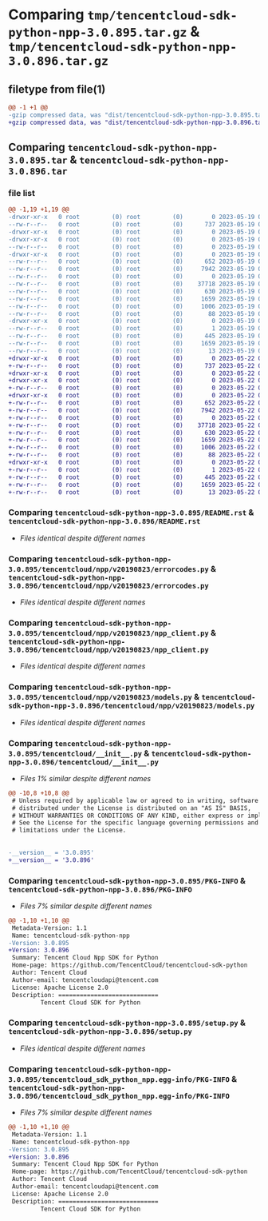 # Comparing `tmp/tencentcloud-sdk-python-npp-3.0.895.tar.gz` & `tmp/tencentcloud-sdk-python-npp-3.0.896.tar.gz`

## filetype from file(1)

```diff
@@ -1 +1 @@
-gzip compressed data, was "dist/tencentcloud-sdk-python-npp-3.0.895.tar", last modified: Fri May 19 02:56:23 2023, max compression
+gzip compressed data, was "dist/tencentcloud-sdk-python-npp-3.0.896.tar", last modified: Mon May 22 00:28:38 2023, max compression
```

## Comparing `tencentcloud-sdk-python-npp-3.0.895.tar` & `tencentcloud-sdk-python-npp-3.0.896.tar`

### file list

```diff
@@ -1,19 +1,19 @@
-drwxr-xr-x   0 root         (0) root         (0)        0 2023-05-19 02:56:23.000000 tencentcloud-sdk-python-npp-3.0.895/
--rw-r--r--   0 root         (0) root         (0)      737 2023-05-19 02:56:23.000000 tencentcloud-sdk-python-npp-3.0.895/README.rst
-drwxr-xr-x   0 root         (0) root         (0)        0 2023-05-19 02:56:23.000000 tencentcloud-sdk-python-npp-3.0.895/tencentcloud/
-drwxr-xr-x   0 root         (0) root         (0)        0 2023-05-19 02:56:23.000000 tencentcloud-sdk-python-npp-3.0.895/tencentcloud/npp/
--rw-r--r--   0 root         (0) root         (0)        0 2023-05-19 02:56:23.000000 tencentcloud-sdk-python-npp-3.0.895/tencentcloud/npp/__init__.py
-drwxr-xr-x   0 root         (0) root         (0)        0 2023-05-19 02:56:23.000000 tencentcloud-sdk-python-npp-3.0.895/tencentcloud/npp/v20190823/
--rw-r--r--   0 root         (0) root         (0)      652 2023-05-19 02:56:23.000000 tencentcloud-sdk-python-npp-3.0.895/tencentcloud/npp/v20190823/errorcodes.py
--rw-r--r--   0 root         (0) root         (0)     7942 2023-05-19 02:56:23.000000 tencentcloud-sdk-python-npp-3.0.895/tencentcloud/npp/v20190823/npp_client.py
--rw-r--r--   0 root         (0) root         (0)        0 2023-05-19 02:56:23.000000 tencentcloud-sdk-python-npp-3.0.895/tencentcloud/npp/v20190823/__init__.py
--rw-r--r--   0 root         (0) root         (0)    37718 2023-05-19 02:56:23.000000 tencentcloud-sdk-python-npp-3.0.895/tencentcloud/npp/v20190823/models.py
--rw-r--r--   0 root         (0) root         (0)      630 2023-05-19 02:56:23.000000 tencentcloud-sdk-python-npp-3.0.895/tencentcloud/__init__.py
--rw-r--r--   0 root         (0) root         (0)     1659 2023-05-19 02:56:23.000000 tencentcloud-sdk-python-npp-3.0.895/PKG-INFO
--rw-r--r--   0 root         (0) root         (0)     1006 2023-05-19 02:56:23.000000 tencentcloud-sdk-python-npp-3.0.895/setup.py
--rw-r--r--   0 root         (0) root         (0)       88 2023-05-19 02:56:23.000000 tencentcloud-sdk-python-npp-3.0.895/setup.cfg
-drwxr-xr-x   0 root         (0) root         (0)        0 2023-05-19 02:56:23.000000 tencentcloud-sdk-python-npp-3.0.895/tencentcloud_sdk_python_npp.egg-info/
--rw-r--r--   0 root         (0) root         (0)        1 2023-05-19 02:56:23.000000 tencentcloud-sdk-python-npp-3.0.895/tencentcloud_sdk_python_npp.egg-info/dependency_links.txt
--rw-r--r--   0 root         (0) root         (0)      445 2023-05-19 02:56:23.000000 tencentcloud-sdk-python-npp-3.0.895/tencentcloud_sdk_python_npp.egg-info/SOURCES.txt
--rw-r--r--   0 root         (0) root         (0)     1659 2023-05-19 02:56:23.000000 tencentcloud-sdk-python-npp-3.0.895/tencentcloud_sdk_python_npp.egg-info/PKG-INFO
--rw-r--r--   0 root         (0) root         (0)       13 2023-05-19 02:56:23.000000 tencentcloud-sdk-python-npp-3.0.895/tencentcloud_sdk_python_npp.egg-info/top_level.txt
+drwxr-xr-x   0 root         (0) root         (0)        0 2023-05-22 00:28:38.000000 tencentcloud-sdk-python-npp-3.0.896/
+-rw-r--r--   0 root         (0) root         (0)      737 2023-05-22 00:28:38.000000 tencentcloud-sdk-python-npp-3.0.896/README.rst
+drwxr-xr-x   0 root         (0) root         (0)        0 2023-05-22 00:28:38.000000 tencentcloud-sdk-python-npp-3.0.896/tencentcloud/
+drwxr-xr-x   0 root         (0) root         (0)        0 2023-05-22 00:28:38.000000 tencentcloud-sdk-python-npp-3.0.896/tencentcloud/npp/
+-rw-r--r--   0 root         (0) root         (0)        0 2023-05-22 00:28:38.000000 tencentcloud-sdk-python-npp-3.0.896/tencentcloud/npp/__init__.py
+drwxr-xr-x   0 root         (0) root         (0)        0 2023-05-22 00:28:38.000000 tencentcloud-sdk-python-npp-3.0.896/tencentcloud/npp/v20190823/
+-rw-r--r--   0 root         (0) root         (0)      652 2023-05-22 00:28:38.000000 tencentcloud-sdk-python-npp-3.0.896/tencentcloud/npp/v20190823/errorcodes.py
+-rw-r--r--   0 root         (0) root         (0)     7942 2023-05-22 00:28:38.000000 tencentcloud-sdk-python-npp-3.0.896/tencentcloud/npp/v20190823/npp_client.py
+-rw-r--r--   0 root         (0) root         (0)        0 2023-05-22 00:28:38.000000 tencentcloud-sdk-python-npp-3.0.896/tencentcloud/npp/v20190823/__init__.py
+-rw-r--r--   0 root         (0) root         (0)    37718 2023-05-22 00:28:38.000000 tencentcloud-sdk-python-npp-3.0.896/tencentcloud/npp/v20190823/models.py
+-rw-r--r--   0 root         (0) root         (0)      630 2023-05-22 00:28:38.000000 tencentcloud-sdk-python-npp-3.0.896/tencentcloud/__init__.py
+-rw-r--r--   0 root         (0) root         (0)     1659 2023-05-22 00:28:38.000000 tencentcloud-sdk-python-npp-3.0.896/PKG-INFO
+-rw-r--r--   0 root         (0) root         (0)     1006 2023-05-22 00:28:38.000000 tencentcloud-sdk-python-npp-3.0.896/setup.py
+-rw-r--r--   0 root         (0) root         (0)       88 2023-05-22 00:28:38.000000 tencentcloud-sdk-python-npp-3.0.896/setup.cfg
+drwxr-xr-x   0 root         (0) root         (0)        0 2023-05-22 00:28:38.000000 tencentcloud-sdk-python-npp-3.0.896/tencentcloud_sdk_python_npp.egg-info/
+-rw-r--r--   0 root         (0) root         (0)        1 2023-05-22 00:28:38.000000 tencentcloud-sdk-python-npp-3.0.896/tencentcloud_sdk_python_npp.egg-info/dependency_links.txt
+-rw-r--r--   0 root         (0) root         (0)      445 2023-05-22 00:28:38.000000 tencentcloud-sdk-python-npp-3.0.896/tencentcloud_sdk_python_npp.egg-info/SOURCES.txt
+-rw-r--r--   0 root         (0) root         (0)     1659 2023-05-22 00:28:38.000000 tencentcloud-sdk-python-npp-3.0.896/tencentcloud_sdk_python_npp.egg-info/PKG-INFO
+-rw-r--r--   0 root         (0) root         (0)       13 2023-05-22 00:28:38.000000 tencentcloud-sdk-python-npp-3.0.896/tencentcloud_sdk_python_npp.egg-info/top_level.txt
```

### Comparing `tencentcloud-sdk-python-npp-3.0.895/README.rst` & `tencentcloud-sdk-python-npp-3.0.896/README.rst`

 * *Files identical despite different names*

### Comparing `tencentcloud-sdk-python-npp-3.0.895/tencentcloud/npp/v20190823/errorcodes.py` & `tencentcloud-sdk-python-npp-3.0.896/tencentcloud/npp/v20190823/errorcodes.py`

 * *Files identical despite different names*

### Comparing `tencentcloud-sdk-python-npp-3.0.895/tencentcloud/npp/v20190823/npp_client.py` & `tencentcloud-sdk-python-npp-3.0.896/tencentcloud/npp/v20190823/npp_client.py`

 * *Files identical despite different names*

### Comparing `tencentcloud-sdk-python-npp-3.0.895/tencentcloud/npp/v20190823/models.py` & `tencentcloud-sdk-python-npp-3.0.896/tencentcloud/npp/v20190823/models.py`

 * *Files identical despite different names*

### Comparing `tencentcloud-sdk-python-npp-3.0.895/tencentcloud/__init__.py` & `tencentcloud-sdk-python-npp-3.0.896/tencentcloud/__init__.py`

 * *Files 1% similar despite different names*

```diff
@@ -10,8 +10,8 @@
 # Unless required by applicable law or agreed to in writing, software
 # distributed under the License is distributed on an "AS IS" BASIS,
 # WITHOUT WARRANTIES OR CONDITIONS OF ANY KIND, either express or implied.
 # See the License for the specific language governing permissions and
 # limitations under the License.
 
 
-__version__ = '3.0.895'
+__version__ = '3.0.896'
```

### Comparing `tencentcloud-sdk-python-npp-3.0.895/PKG-INFO` & `tencentcloud-sdk-python-npp-3.0.896/PKG-INFO`

 * *Files 7% similar despite different names*

```diff
@@ -1,10 +1,10 @@
 Metadata-Version: 1.1
 Name: tencentcloud-sdk-python-npp
-Version: 3.0.895
+Version: 3.0.896
 Summary: Tencent Cloud Npp SDK for Python
 Home-page: https://github.com/TencentCloud/tencentcloud-sdk-python
 Author: Tencent Cloud
 Author-email: tencentcloudapi@tencent.com
 License: Apache License 2.0
 Description: ============================
         Tencent Cloud SDK for Python
```

### Comparing `tencentcloud-sdk-python-npp-3.0.895/setup.py` & `tencentcloud-sdk-python-npp-3.0.896/setup.py`

 * *Files identical despite different names*

### Comparing `tencentcloud-sdk-python-npp-3.0.895/tencentcloud_sdk_python_npp.egg-info/PKG-INFO` & `tencentcloud-sdk-python-npp-3.0.896/tencentcloud_sdk_python_npp.egg-info/PKG-INFO`

 * *Files 7% similar despite different names*

```diff
@@ -1,10 +1,10 @@
 Metadata-Version: 1.1
 Name: tencentcloud-sdk-python-npp
-Version: 3.0.895
+Version: 3.0.896
 Summary: Tencent Cloud Npp SDK for Python
 Home-page: https://github.com/TencentCloud/tencentcloud-sdk-python
 Author: Tencent Cloud
 Author-email: tencentcloudapi@tencent.com
 License: Apache License 2.0
 Description: ============================
         Tencent Cloud SDK for Python
```

